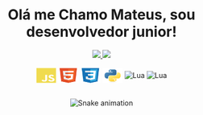 
<div>
  
  <h1 align="center">
  Olá me Chamo Mateus, sou desenvolvedor junior!
  </h1>
  
</div>

<div align="center">
  <a href="https://github.com/codescriipt">
    <img height="150em" src="https://github-readme-stats.vercel.app/api?username=HyperScripts&count_private=true&include_all_commits=true&show_icons=true&theme=radical&hide_border=false&show_owner=true"/>
    <img height="150em" src="https://github-readme-stats.vercel.app/api/top-langs/?username=HyperScripts&theme=radical&hide_border=false&&layout=compact"/>
  </a>
</div>

<div align="center" valign="top"><br>
  <img align="center" alt="Js" height="30" width="40" src="https://raw.githubusercontent.com/devicons/devicon/master/icons/javascript/javascript-plain.svg">
  <img align="center" alt="HTML" height="30" width="40" src="https://raw.githubusercontent.com/devicons/devicon/master/icons/html5/html5-original.svg">
  <img align="center" alt="CSS" height="30" width="40" src="https://raw.githubusercontent.com/devicons/devicon/master/icons/css3/css3-original.svg">
  <img align="center" alt="Python" height="30" width="40" src="https://raw.githubusercontent.com/devicons/devicon/master/icons/python/python-original.svg">
  <img align="center" alt="Lua" height="30" width="40" src="https://cdn.jsdelivr.net/gh/devicons/devicon@latest/icons/lua/lua-plain.svg">
<img align="center" alt="Lua" height="30" width="40" src="https://cdn.jsdelivr.net/gh/devicons/devicon@latest/icons/php/php-original.svg">
</div><br>

<div align="center">

  ![Snake animation](https://github.com/danielbped/danielbped/blob/output/github-contribution-grid-snake.svg)
  
</div>
